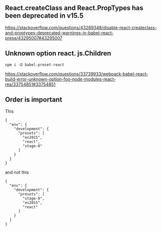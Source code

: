 ## React.createClass and React.PropTypes has been deprecated in v15.5

https://stackoverflow.com/questions/43289348/disable-react-createclass-and-proptypes-deprecated-warnings-in-babel-react-prese/43295007#43295007

## Unknown option react. js.Children

`npm i -D babel-preset-react`

https://stackoverflow.com/questions/33739933/webpack-babel-react-build-error-unknown-option-foo-node-modules-react-rea/33754851#33754851

## Order is important

This

```
{
  "env": {
    "development": {
      "presets": [
        "es2015",
        "react",
        "stage-0"
      ]
    }
  }
}
```

and not this

```
{
  "env": {
    "development": {
      "presets": [
        "stage-0",
        "es2015",
        "react"
      ]
    }
  }
}